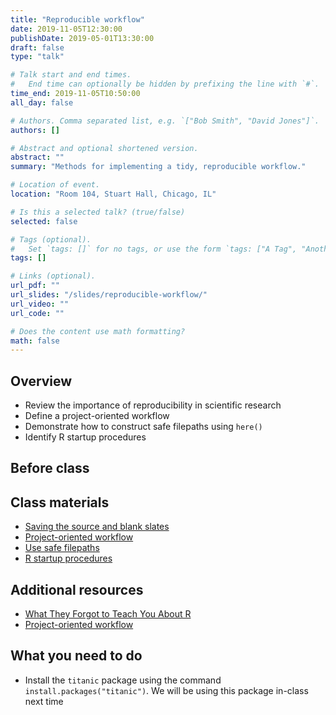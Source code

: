 ```yaml
---
title: "Reproducible workflow"
date: 2019-11-05T12:30:00
publishDate: 2019-05-01T13:30:00
draft: false
type: "talk"

# Talk start and end times.
#   End time can optionally be hidden by prefixing the line with `#`.
time_end: 2019-11-05T10:50:00
all_day: false

# Authors. Comma separated list, e.g. `["Bob Smith", "David Jones"]`.
authors: []

# Abstract and optional shortened version.
abstract: ""
summary: "Methods for implementing a tidy, reproducible workflow."

# Location of event.
location: "Room 104, Stuart Hall, Chicago, IL"

# Is this a selected talk? (true/false)
selected: false

# Tags (optional).
#   Set `tags: []` for no tags, or use the form `tags: ["A Tag", "Another Tag"]` for one or more tags.
tags: []

# Links (optional).
url_pdf: ""
url_slides: "/slides/reproducible-workflow/"
url_video: ""
url_code: ""

# Does the content use math formatting?
math: false
---
```




## Overview

* Review the importance of reproducibility in scientific research
* Define a project-oriented workflow
* Demonstrate how to construct safe filepaths using `here()`
* Identify R startup procedures

## Before class

## Class materials

* [Saving the source and blank slates](/notes/saving-source)
* [Project-oriented workflow](/notes/project-oriented-workflow)
* [Use safe filepaths](/notes/safe-filepaths/)
* [R startup procedures](/notes/r-startup/)

## Additional resources

* [What They Forgot to Teach You About R](https://whattheyforgot.org/)
* [Project-oriented workflow](https://www.tidyverse.org/articles/2017/12/workflow-vs-script/)

## What you need to do

* Install the `titanic` package using the command `install.packages("titanic")`. We will be using this package in-class next time
